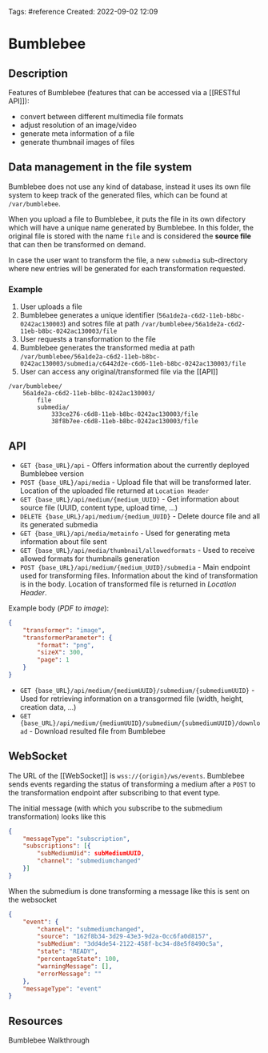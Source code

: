  Tags: #reference 
Created: 2022-09-02 12:09

# Bumblebee
## Description
Features of Bumblebee (features that can be accessed via a [[RESTful API]]):
- convert between different multimedia file formats
- adjust resolution of an image/video
- generate meta information of a file
- generate thumbnail images of files

## Data management in the file system
Bumblebee does not use any kind of database, instead it uses its own file system to keep track of the generated files, which can be found at `/var/bumblebee`.

When you upload a file to Bumblebee, it puts the file in its own difectory which will have a unique name generated by Bumblebee. In this folder, the original file is stored with the name `file` and is considered the **source file** that can then be transformed on demand.

In case the user want to transform the file, a new `submedia` sub-directory where new entries will be generated for each transformation requested.

### Example
1. User uploads a file
2. Bumblebee generates a unique identifier (`56a1de2a-c6d2-11eb-b8bc-0242ac130003`) and sotres file at path `/var/bumblebee/56a1de2a-c6d2-11eb-b8bc-0242ac130003/file`
3. User requests a transformation to the file
4. Bumblebee generates the transformed media at path `/var/bumblebee/56a1de2a-c6d2-11eb-b8bc- 0242ac130003/submedia/c6442d2e-c6d6-11eb-b8bc-0242ac130003/file`
5. User can access any original/transformed file via the [[API]]

```
/var/bumblebee/
	56a1de2a-c6d2-11eb-b8bc-0242ac130003/
		file
		submedia/
			333ce276-c6d8-11eb-b8bc-0242ac130003/file
			38f8b7ee-c6d8-11eb-b8bc-0242ac130003/file
```

## API
- `GET {base_URL}/api` - Offers information about the currently deployed Bumblebee version
- `POST {base_URL}/api/media` - Upload file that will be transformed later. Location of the uploaded file returned at `Location Header`
- `GET {base_URL}/api/medium/{medium_UUID}` - Get information about source file (UUID, content type, upload time, ...)
- `DELETE {base_URL}/api/medium/{medium_UUID}` - Delete dource file and all its generated submedia
- `GET {base_URL}/api/media/metainfo` - Used for generating meta information about file sent
- `GET {base_URL}/api/media/thumbnail/allowedformats` - Used to receive allowed formats for thumbnails generation
- `POST {base_URL}/api/medium/{medium_UUID}/submedia` - Main endpoint used for transforming files. Information about the kind of transformation is in the body. Location of transformed file is returned in *Location Header*.

Example body (*PDF to image*):
```json
{
	"transformer": "image",
	"transformerParameter": {
		"format": "png",
		"sizeX": 300,
		"page": 1
	}
}
```

- `GET {base_URL}/api/medium/{mediumUUID}/submedium/{submediumUUID}` - Used for retrieving information on a transgormed file (width, height, creation data, ...)
- `GET {base_URL}/api/medium/{mediumUUID}/submedium/{submediumUUID}/download` - Download resulted file from Bumblebee

## WebSocket
The URL of the [[WebSocket]] is `wss://{origin}/ws/events`. Bumblebee sends events regarding the status of transforming a medium after a `POST` to the transformation endpoint after subscribing to that event type.

The initial message (with which you subscribe to the submedium transformation) looks like this

```json
{
	"messageType": "subscription",
	"subscriptions": [{
		"subMediumUid": subMediumUUID,
		"channel": "submediumchanged"
	}]
}
```

When the submedium is done transforming a message like this is sent on the websocket

```json
{
	"event": {
		"channel": "submediumchanged",
		"source": "162f8b34-3d29-43e3-9d2a-0cc6fa0d8157",
		"subMedium": "3dd4de54-2122-458f-bc34-d8e5f8490c5a",
		"state": "READY",
		"percentageState": 100,
		"warningMessage": [],
		"errorMessage": ""
	},
	"messageType": "event"
}
```

## Resources
Bumblebee Walkthrough